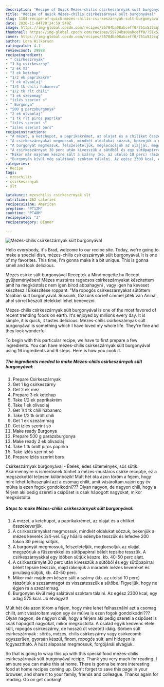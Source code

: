 ```yaml
---
description: "Recipe of Quick Mézes-chilis csirkeszárnyak sült burgonyával"
title: "Recipe of Quick Mézes-chilis csirkeszárnyak sült burgonyával"
slug: 1104-recipe-of-quick-mezes-chilis-csirkeszarnyak-sult-burgonyaval
date: 2020-11-04T20:24:59.549Z
image: https://img-global.cpcdn.com/recipes/55784ba08abceff0/751x532cq70/mezes-chilis-csirkeszarnyak-sult-burgonyaval-recept-foto.jpg
thumbnail: https://img-global.cpcdn.com/recipes/55784ba08abceff0/751x532cq70/mezes-chilis-csirkeszarnyak-sult-burgonyaval-recept-foto.jpg
cover: https://img-global.cpcdn.com/recipes/55784ba08abceff0/751x532cq70/mezes-chilis-csirkeszarnyak-sult-burgonyaval-recept-foto.jpg
author: Lora Wilkerson
ratingvalue: 4.1
reviewcount: 29888
recipeingredient:
- " Csirkeszrnyak"
- "1 kg csirkeszrny"
- "2 ek mz"
- "3 ek ketchup"
- "1/2 ek paprikakrm"
- "1 ek olvaolaj"
- "1/4 tk chili habanero"
- "1/2 tk rlt chili"
- "1 ek szezmmag"
- "ízlés szerint s"
- " Burgonya"
- "500 g parzsburgonya"
- "2 ek olvaolaj"
- "1 tk rlt piros paprika"
- "ízlés szerint s"
- "ízlés szerint bors"
recipeinstructions:
- "A mézet, a ketchupot, a paprikakrémet, az olajat és a chiliket összekeverjük."
- "A csirkeszárnyakat megmossuk, mindkét oldalukat sózzuk, bekenjük a mézes keverék 3/4-vel. Egy hőálló edénybe tesszük és lefedve 200 fokon 30 percig sütjük."
- "A burgonyát megmossuk, felszeleteljük, meglocsoljuk az olajjal, megszórjuk a fűszerekkel és sütőpapírral bélelt tepsibe tesszük. A csirkeszárnyakkal egy időben sütjük készre, kb. 40-50 perc alatt."
- "A csirkeszárnyat 30 perc után kivesszük a sütőből és egy sütőpapírral bélelt tepsire tesszük, majd rákenjük a maradék mézes keveréket és pirulásig sütjük, kb. 40-50 perc."
- "Mikor már majdnem készre sült a szárny (kb. az utolsó 10 perc) rászórjuk a szezámmagot és visszatesszük a sütőbe. Figyeljük, hogy ne égjen rá a szezámmag."
- "Burgonyán kívül még salátával szoktam tálalni. Az egész 2300 kcal, egy adag 575 kcal. Jó étvágyat!"
categories:
- Recipe
tags:
- mzeschilis
- csirkeszrnyak
- slt

katakunci: mzeschilis csirkeszrnyak slt 
nutrition: 262 calories
recipecuisine: American
preptime: "PT12M"
cooktime: "PT48M"
recipeyield: "3"
recipecategory: Dinner

---
```



![Mézes-chilis csirkeszárnyak sült burgonyával](https://img-global.cpcdn.com/recipes/55784ba08abceff0/751x532cq70/mezes-chilis-csirkeszarnyak-sult-burgonyaval-recept-foto.jpg)

Hello everybody, it's Brad, welcome to our recipe site. Today, we're going to make a special dish, mézes-chilis csirkeszárnyak sült burgonyával. It is one of my favorites. This time, I'm gonna make it a bit unique. This is gonna smell and look delicious.

Mézes csirke sült burgonyával Receptek a Mindmegette.hu Recept gyűjteményében! Mézes mustáros ragacsos csirkeszárnyakat készítettem amit ha megkóstolsz nem igen bírod abbahagyni , vagy igen ha keveset készítesz ! Elkészítése roppant. &#34;Ma ropogós csirkeszárnyakat sütöttem fóliában sült burgonyával. Süssünk, főzzünk sörrel! címmel játék van Aninál, ahol sörrel készült ételekkel lehet benevezni.

Mézes-chilis csirkeszárnyak sült burgonyával is one of the most favored of recent trending foods on earth. It's enjoyed by millions every day. It is simple, it is quick, it tastes delicious. Mézes-chilis csirkeszárnyak sült burgonyával is something which I have loved my whole life. They're fine and they look wonderful.


To begin with this particular recipe, we have to first prepare a few ingredients. You can have mézes-chilis csirkeszárnyak sült burgonyával using 16 ingredients and 6 steps. Here is how you cook it.

<!--inarticleads1-->

##### The ingredients needed to make Mézes-chilis csirkeszárnyak sült burgonyával:

1. Prepare  Csirkeszárnyak
1. Get 1 kg csirkeszárny
1. Get 2 ek méz
1. Prepare 3 ek ketchup
1. Take 1/2 ek paprikakrém
1. Take 1 ek olívaolaj
1. Get 1/4 tk chili habanero
1. Take 1/2 tk őrölt chili
1. Get 1 ek szezámmag
1. Get ízlés szerint só
1. Make ready  Burgonya
1. Prepare 500 g parázsburgonya
1. Make ready 2 ek olívaolaj
1. Take 1 tk őrölt piros paprika
1. Take ízlés szerint só
1. Prepare ízlés szerint bors


Csirkeszárnyak burgonyával - Ételek, édes sütemények, sós sütik. Akármennyire is ismerősnek tűnhet a mézes-mustáros csirke receptje, ez a megszokottól teljesen különbözik! Múlt hét óta azon töröm a fejem, hogy mire lehet felhasználni azt a csomag chilit, amit vásároltam.vajon egy év múlva is ezen fogok gondolkodni??? Olyan nagyon, de nagyon chili, hogy a férjem aki pedig szereti a csípőset is csak hápogott nagyokat, mikor megkóstolta. 

<!--inarticleads2-->

##### Steps to make Mézes-chilis csirkeszárnyak sült burgonyával:

1. A mézet, a ketchupot, a paprikakrémet, az olajat és a chiliket összekeverjük.
1. A csirkeszárnyakat megmossuk, mindkét oldalukat sózzuk, bekenjük a mézes keverék 3/4-vel. Egy hőálló edénybe tesszük és lefedve 200 fokon 30 percig sütjük.
1. A burgonyát megmossuk, felszeleteljük, meglocsoljuk az olajjal, megszórjuk a fűszerekkel és sütőpapírral bélelt tepsibe tesszük. A csirkeszárnyakkal egy időben sütjük készre, kb. 40-50 perc alatt.
1. A csirkeszárnyat 30 perc után kivesszük a sütőből és egy sütőpapírral bélelt tepsire tesszük, majd rákenjük a maradék mézes keveréket és pirulásig sütjük, kb. 40-50 perc.
1. Mikor már majdnem készre sült a szárny (kb. az utolsó 10 perc) rászórjuk a szezámmagot és visszatesszük a sütőbe. Figyeljük, hogy ne égjen rá a szezámmag.
1. Burgonyán kívül még salátával szoktam tálalni. Az egész 2300 kcal, egy adag 575 kcal. Jó étvágyat!


Múlt hét óta azon töröm a fejem, hogy mire lehet felhasználni azt a csomag chilit, amit vásároltam.vajon egy év múlva is ezen fogok gondolkodni??? Olyan nagyon, de nagyon chili, hogy a férjem aki pedig szereti a csípőset is csak hápogott nagyokat, mikor megkóstolta. A család egyik kedvenc étele sült, ropogós csirkeszárny, de hosszú út vezetett idáig. Sörben sült csirkeszárnyak : sörös, mézes, chilis csirkeszárny vagy csirkecomb egyszerűen, gyorsan készül, finom, ropogós sült, ami hidegen is fogyasztható. A húst alaposan megmossuk, forgójánál elvágjuk. 

So that is going to wrap this up with this special food mézes-chilis csirkeszárnyak sült burgonyával recipe. Thank you very much for reading. I am sure you can make this at home. There is gonna be more interesting food at home recipes coming up. Don't forget to save this page in your browser, and share it to your family, friends and colleague. Thanks again for reading. Go on get cooking!
